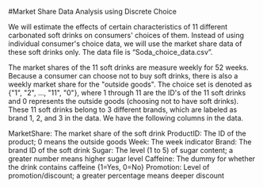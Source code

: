 #Market Share Data Analysis using Discrete Choice


We will estimate the effects of certain characteristics of 11 different carbonated soft drinks on consumers' choices of them. Instead of using individual consumer's choice data, we will use the market share data of these soft drinks only. The data file is “Soda_choice_data.csv”.

The market shares of the 11 soft drinks are measure weekly for 52 weeks. Because a consumer can choose not to buy soft drinks, there is also a weekly market share for the "outside goods". The choice set is denoted as {"1", "2", ..., "11", "0"}, where 1 through 11 are the ID's of the 11 soft drinks and 0 represents the outside goods (choosing not to have soft drinks). These 11 soft drinks belong to 3 different brands, which are labeled as brand 1, 2, and 3 in the data. We have the following columns in the data.

MarketShare:	The market share of the soft drink
ProductID:	 The ID of the product; 0 means the outside goods
Week:	The week indicator 
Brand:	The brand ID of the soft drink
Sugar:	The level (1 to 5) of sugar content; a greater number means higher sugar level
Caffeine:	The dummy for whether the drink contains caffeine {1=Yes, 0=No}
Promotion:	Level of promotion/discount; a greater percentage means deeper discount

